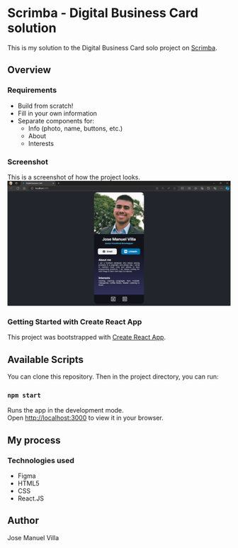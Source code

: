 # Scrimba - Digital Business Card solution
This is my solution to the Digital Business Card solo project on [Scrimba](https://v2.scrimba.com/learn-react-c0e).

## Overview

### Requirements
- Build from scratch!
- Fill in your own information
- Separate components for:
  - Info (photo, name, buttons, etc.)
  - About
  - Interests

### Screenshot
This is a screenshot of how the project looks.
![screenshot](./src/assets/screenshot.PNG)

### Getting Started with Create React App
This project was bootstrapped with [Create React App](https://github.com/facebook/create-react-app).

## Available Scripts

You can clone this repository. Then in the project directory, you can run:

### `npm start`

Runs the app in the development mode.\
Open [http://localhost:3000](http://localhost:3000) to view it in your browser.

## My process

### Technologies used

- Figma
- HTML5
- CSS
- React.JS

## Author
Jose Manuel Villa 
